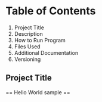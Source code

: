 # Table of Contents
1. Project Title 
2. Description 
3. How to Run Program 
4. Files Used 
5. Additional Documentation 
6. Versioning 

## Project Title
== Hello World sample ==
